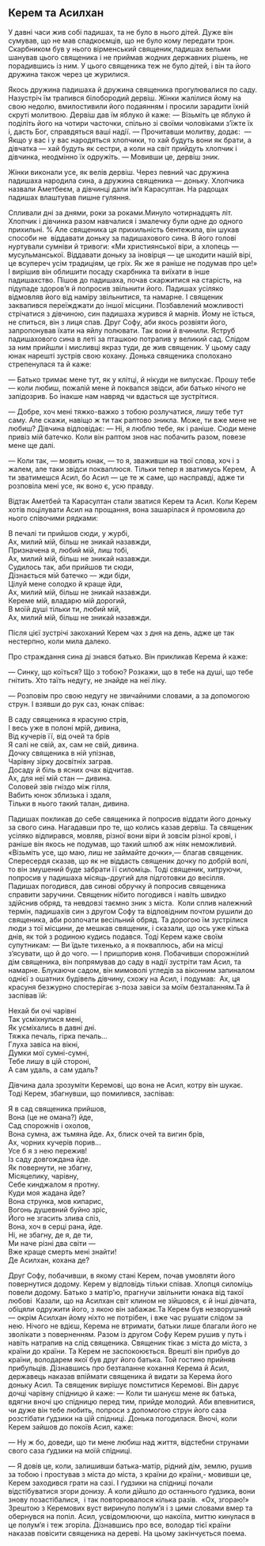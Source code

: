 ## Керем та Асилхан

У давні часи жив собі падишах, та не було в нього дітей.
Дуже він сумував, що не мав спадкоємців, що не було кому передати трон.
Скарбником був у нього вірменський священик,падишах вельми шанував цього священика і не приймав жодних державних рішень, не порадившись із ним.
У цього священика теж не було дітей, і він та його дружина також через це журилися.

Якось дружина падишаха й дружина священика прогулювалися по саду.
Назустріч їм трапився білобородий дервіш.
Жінки жалілися йому на свою недолю, вмилостивили його подаянням і просили зарадити їхній скруті молитвою.
Дервіш дав їм яблуко й каже:
— Візьміть це яблуко й поділіть його на чотири часточки, спільно зі своїми чоловіками з’їжте їх і, дасть Бог, справдяться ваші надії. — Прочитавши молитву, додає:
 — Якщо у вас і у вас народяться хлопчики, то хай будуть вони як брати, а дівчатка — хай будуть як сестри, а коли на світ прийдуть хлопчик і дівчинка, неодмінно їх одружіть. — Мовивши це, дервіш зник.

Жінки виконали усе, як велів дервіш.
Через певний час дружина падишаха народила сина, а дружина священика — доньку.
Хлопчика назвали Аметбеєм, а дівчинці дали ім’я Карасултан.
На радощах падишах влаштував пишне гуляння.

Спливали дні за днями, роки за роками.Минуло чотирнадцять літ.
Хлопчик і дівчинка разом навчалися і змалечку були одне до одного прихильні.
% Але священика ця прихильність бентежила, він шукав способи не  віддавати доньку за падишахового сина.
В його голові нуртували сумніви й тривоги: «Ми християнської віри, а хлопець — мусульманської.
Віддавати доньку за іновірця — це шкодити нашій вірі, це всупереч усім традиціям, це гріх.
Як же я раніше не подумав про це!»
І вирішив він облишити посаду скарбника та виїхати в інше падишахство.
Пішов до падишаха, почав скаржитися на старість, на підупаде здоров’я й попросив звільнити його.
Падишах усіляко відмовляв його від наміру звільнитися, та намарне.
І священик заквапився переїжджати до іншої місцини.
Позбавлений можливості стрічатися з дівчиною, син падишаха журився й марнів.
Йому не їсться, не спиться, він з лиця спав.
Друг Софу, аби якось розвіяти його, запропонував їхати на яйлу полювати.
Так вони й вчинили.
Яструб падишахового сина в леті за пташкою потрапив у великий сад.
Слідом за ним прийшли і мисливці якраз туди, де жив священик.
У цьому саду юнак нарешті зустрів свою кохану.
Донька священика сполохано стрепенулася та й каже:

— Батько тримає мене тут, як у клітці, й нікуди не випускає.
Прошу тебе — коли любиш, пожалій мене й поквапся звідси, аби батько нічого не запідозрив.
Бо інакше нам навряд чи вдасться ще зустрітися.

— Добре, хоч мені тяжко-важко з тобою розлучатися, лишу тебе тут саму.
Але скажи, навіщо ж ти так раптово зникла.
Може, ти вже мене не любиш?
Дівчина відповідає:
— Ні, я люблю тебе, як і раніше.
Сюди мене привіз мій батечко.
Коли він раптом знов нас побачить разом, повезе мене ще далі.

— Коли так, — мовить юнак, — то я, зваживши на твої слова, хоч і з жалем, але таки звідси покваплюся.
Тільки тепер я зватимусь Керем,
 А ти зватимешся Асил, бо Асил — це те ж саме, що насправді, адже ти розповіла мені усе, як воно є, усю правду.

Відтак Аметбей та Карасултан стали зватися Керем та Асил.
Коли Керем хотів поцілувати Асил на прощання, вона зашарілася й промовила до нього співочими рядками:

В печалі ти прийшов сюди, у журбі,  
Ах, милий мій, більш не зникай назавжди,  
Призначена я, любий мій, лиш тобі,  
Ах, милий мій, більш не зникай назавжди.  
Судилось так, аби прийшов ти сюди,  
Дізнається мій батечко — жди біди,  
Цілуй мене солодко й краще йди,  
Ах, милий мій, більш не зникай назавжди.  
Кереме мій, владарю мій дорогий,  
В моїй душі тільки ти, любий мій,  
Ах, милий мій, більш не зникай назавжди.

Після цієї зустрічі закоханий Керем чах з дня на день, адже це так нестерпно, коли мила далеко.

Про страждання сина ді знався батько.
Він прикликав Керема й каже:

— Синку, що коїться?
Що з тобою?
Розкажи, що в тебе на душі, що тебе гнітить.
Хто таїть недугу, не знайде на неї ліку.

— Розповім про свою недугу не звичайними словами, а за допомогою струн.
І взявши до рук саз, юнак співає:

В саду священика я красуню стрів,  
І весь уже в полоні мрій, дивина,  
Від кучерів її, від очей та брів  
Я салі не свій, ах, сам не свій, дивина.  
Дочку священика в ній упізнав,  
Чарівну зірку досвітніх заграв.  
Досаду й біль в ясних очах відчитав.  
Ах, для неї мій стан — дивина.  
Соловей звів гніздо між гілля,  
Вабить юнок зблизька і здаля,  
Тільки в нього такий талан, дивина.

Падишах покликав до себе священика й попросив віддати його доньку за свого сина.
Нагадавши про те, що колись казав дервіш.
Та священик усіляко відпирався, мовляв, різної вони віри й зовсім різної крові, і раніше він якось не подумав, що такий шлюб аж ніяк неможливий. «Візьміть усе, що маю, лиш не займайте дочки»,— благав священик.
Спересердя сказав, що як не віддасть священик дочку по добрій волі, то він змушений буде забрати її силоміць.
Тоді священик, хитруючи, попросив у падишаха місяць-другий для підготовки до весілля.
Падишах погодився, дав синові обручку й попросив священика справити заручини.
Священик нібито погодився і навіть швидко здійснив обряд, та невдовзі таємно зник з міста.
 Коли сплив належний термін, падишахів син з другом Софу та відповідним почтом рушили до священика, аби розпочати весільний обряд.
Та дорогою їм зустрілися люди з тої місцини, де мешкав священик, і сказали, що ось уже кілька днів, як той з родиною кудись подався.
Тоді Керем каже своїм супутникам: — Ви їдьте тихенько, а я покваплюсь, аби на місці з’ясувати, що й до чого. — І пришпорив коня.
Побачивши спорожнілий дім священика, він попрямував до саду в надії зустріти там Асил, та намарне.
Блукаючи садом, він мимоволі угледів за віконним запиналом однієї з ошатних будівель дівчину, схожу на Асил, і подумав:
 Ах, ця красуня безжурно спостерігає з-поза завіси за моїм безталанням.Та й заспівав їй:

Нехай би очі чарівні  
Так усміхнулися мені,  
Як усміхались в давні дні.  
Тяжка печаль, гірка печаль...  
Глуха завіса на вікні,  
Думки мої сумні-сумні,  
Тебе лишу в цій стороні,  
А сам удаль, а сам удаль?

Дівчина дала зрозуміти Керемові, що вона не Асил, котру він шукає.
Тоді Керем, збагнувши, що помилився, заспівав:

Я в сад священика прийшов,  
Вона (це не омана?) йде,  
Сад спорожнів і охолов,  
Вона сумна, аж тьмяна йде.
Ах, блиск очей та вигин брів,  
Ах, чорних кучерів порив...  
Усе б я з нею пережив!  
Із саду довгождана йде.  
Як повернути, не збагну,  
Місяцелику, чарівну,  
Себе кинджалом я протну.  
Куди моя жадана йде?  
Вона струнка, мов кипарис,  
Вогонь душевний буйно зріс,  
Його не згасить злива сліз,  
Вона, хоч в серці рана, йде.  
Ні, не збагну, де я, де ти,  
Ми наче різні два світи —  
Вже краще смерть мені знайти!  
Де Асилхан, кохана де?

Друг Софу, побачивши, в якому стані Керем, почав умовляти його повернутися додому.
Керем у відповідь тільки співав.
Хлопця силоміць повели додому.
Батько з матір’ю, прагнучи звільнити юнака від такої любові
 Казали, що на Асилхан світ клином не зійшовся, є й інші дівчата, обіцяли одружити його, з якою він забажає.Та Керем був незворушний — окрім Асилхан йому ніхто не потрібен, і вже час рушати слідом за нею.
Нічого не вдієш, Керема не втримати, батьки лише благали його не зволікати з поверненням.
Разом із другом Софу Керем рушив у путь і навіть натрапив на слід священика.
Священик тікає з міста до міста, з країни до країни.
Та Керем не заспокоюється.
Врешті він прибув до країни, володарем якої був друг його батька.
Той гостино прийняв прибульців.
Дізнавшись про безталанне кохання Керема й Асил, державець наказав впіймати священика й видати за Керема його доньку Асил.
Та священик вирішує помститися Керемові. Він дарує дочці чарівну спідницю й каже:
— Коли ти шануєш мене як батька, вдягни вночі цю спідницю перед тим, прийде молодий.
Аби впевнитися, чи дуже він тебе любить, попроси з допомогою струн його саза розстібати ґудзики на цій спідниці.
Донька погодилася.
Вночі, коли Керем зайшов до покоїв Асил, каже:

— Ну ж бо, доведи, що ти мене любиш над життя, відстебни струнами свого саза ґудзики на моїй спідниці.

— Я довів це, коли, залишивши батька-матір, рідний дім, землю, рушив за тобою і простував з міста до міста, з країни до країни,- мовивши це, Керем заходився грати на сазі.
І ґудзики на спідниці почали відстібуватися згори донизу. А коли дійшло до останнього ґудзика, вони знову позастібалися,
 і так повторювалося кілька разів.
 «Ох, згораю!»
Зрештою з Керемових вуст виринуло полум’я і з цими словами вмер та обернувся на попіл.
Асил, усвідомлюючи, що накоїла, миттю кинулася в це полум’я і теж згоріла.
Дізнавшись про все, володар тієї країни наказав повісити священика на дереві.
На цьому закінчується поема.
